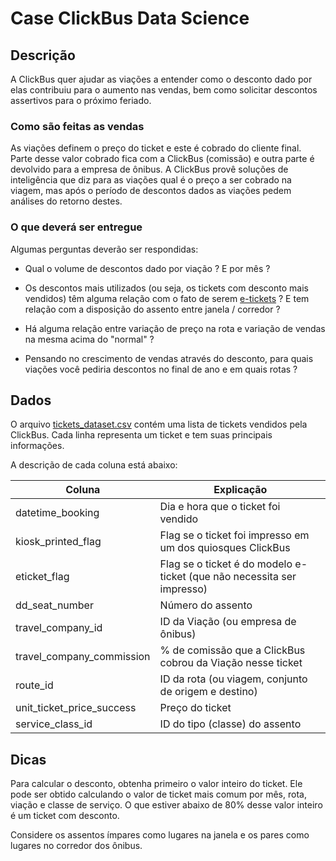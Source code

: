 # Case ClickBus Data Science

## Descrição

A ClickBus quer ajudar as viações a entender como o desconto dado por elas contribuiu para o aumento nas vendas, bem como solicitar descontos assertivos para o próximo feriado.

### Como são feitas as vendas

As viações definem o preço do ticket e este é cobrado do cliente final. Parte desse valor cobrado fica com a ClickBus (comissão) e outra parte é devolvido para a empresa de ônibus.
A ClickBus provê soluções de inteligência que diz para as viações qual é o preço a ser cobrado na viagem, mas após o período de descontos dados as viações pedem análises do retorno destes. 

### O que deverá ser entregue

Algumas perguntas deverão ser respondidas:
- Qual o volume de descontos dado por viação ? E por mês ?

- Os descontos mais utilizados (ou seja, os tickets com desconto mais vendidos) têm alguma relação com o fato de serem [e-tickets](https://www.spedbrasil.com.br/bpe/) ? E tem relação com a disposição do assento entre janela / corredor ?

- Há alguma relação entre variação de preço na rota e variação de vendas na mesma acima do "normal" ?

- Pensando no crescimento de vendas através do desconto, para quais viações você pediria descontos no final de ano e em quais rotas ?



## Dados

O arquivo [tickets_dataset.csv](https://s3-sa-east-1.amazonaws.com/static2.clickbus.com.br/data-science/case-desconto/tickets_dataset.csv) contém uma lista de tickets vendidos pela ClickBus. Cada linha representa um ticket e tem suas principais informações.

A descrição de cada coluna está abaixo:

| Coluna  | Explicação |
| ------------- | ------------- |
| datetime_booking  | Dia e hora que o ticket foi vendido |
| kiosk_printed_flag  | Flag se o ticket foi impresso em um dos quiosques ClickBus  |
| eticket_flag  | Flag se o ticket é do modelo e-ticket (que não necessita ser impresso) |
| dd_seat_number  | Número do assento |
| travel_company_id  | ID da Viação (ou empresa de ônibus) |
| travel_company_commission  | % de comissão que a ClickBus cobrou da Viação nesse ticket |
| route_id  | ID da rota (ou viagem, conjunto de origem e destino) |
| unit_ticket_price_success  | Preço do ticket |
| service_class_id  | ID do tipo (classe) do assento |




## Dicas

Para calcular o desconto, obtenha primeiro o valor inteiro do ticket. Ele pode ser obtido calculando o valor de ticket mais comum por mês, rota, viação e classe de serviço. 
O que estiver abaixo de 80% desse valor inteiro é um ticket com desconto.

Considere os assentos ímpares como lugares na janela e os pares como lugares no corredor dos ônibus.

